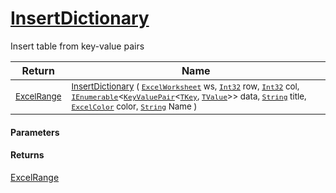 # [InsertDictionary](./ExcelHelper-100664103.md)

Insert table from key-value pairs

| Return | Name | 
| --- | --- | 
| <sub>[ExcelRange](./ExcelHelper-100664103.md)</sub>| <sub>[InsertDictionary](./ExcelHelper-100664103.md) ( [`ExcelWorksheet`](./ExcelHelper-100664103.md) ws, [`Int32`](https://docs.microsoft.com/en-us/dotnet/api/System.Int32) row, [`Int32`](https://docs.microsoft.com/en-us/dotnet/api/System.Int32) col, [`IEnumerable`](./ExcelHelper-100664103.md)\<[`KeyValuePair`](./ExcelHelper-100664103.md)\<[`TKey`](./ExcelHelper-100664103.md), [`TValue`](./ExcelHelper-100664103.md)>> data, [`String`](https://docs.microsoft.com/en-us/dotnet/api/System.String) title, [`ExcelColor`](./../Excel/ExcelColor.md) color, [`String`](https://docs.microsoft.com/en-us/dotnet/api/System.String) Name )</sub>| <br>


#### Parameters

#### Returns
[ExcelRange](./ExcelHelper-100664103.md)
